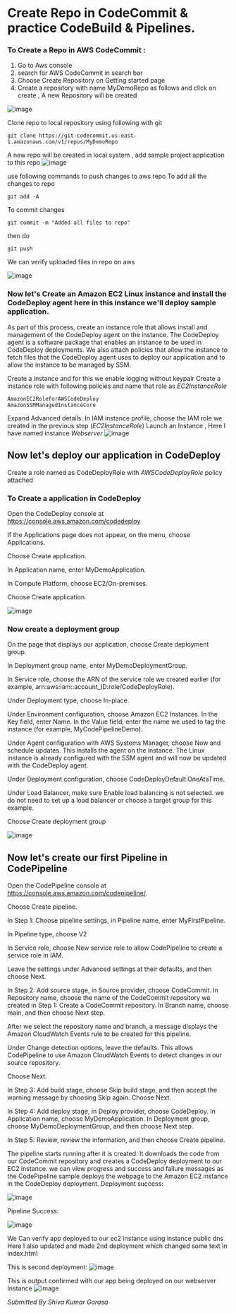 # Create Repo in CodeCommit & practice CodeBuild & Pipelines.

### To Create a Repo in AWS CodeCommit :
1. Go to Aws console
2. search for AWS CodeCommit in search bar
3. Choose Create Repository on Getting started page
4. Create a repository with name MyDemoRepo as follows and click on create , A new Repository will be created

![image](https://github.com/shivagorasa/DevopsZen/assets/97184376/ff8b45b2-3799-48e1-b633-e838f4011db0)

Clone repo to local repository using following with git

```
git clone https://git-codecommit.us-east-1.amazonaws.com/v1/repos/MyDemoRepo
```
A new repo will be created in local system , add sample project application to this repo 
![image](https://github.com/shivagorasa/DevopsZen/assets/97184376/e60e255d-f3f2-488f-9e39-403878384418)

use following commands to push changes to aws repo
To add all the changes to repo
```
git add -A
```
To commit changes
```
git commit -m "Added all files to repo"
```
then do
```
git push
```
We can verify uploaded files in repo on aws 

![image](https://github.com/shivagorasa/DevopsZen/assets/97184376/781473cf-d540-40fa-b70a-f255865cd4b7)

### Now let's Create an Amazon EC2 Linux instance and install the CodeDeploy agent here in this instance we'll deploy sample application.
As part of this process, create an instance role that allows install and management of the CodeDeploy agent on the instance. The CodeDeploy agent is a software package that enables an instance to be used in CodeDeploy deployments. 
We also attach policies that allow the instance to fetch files that the CodeDeploy agent uses to deploy our application and to allow the instance to be managed by SSM.

Create a instance and for this we enable logging without keypair
Create a instance role with following policies and name that role as _EC2InstanceRole_
```
AmazonEC2RoleforAWSCodeDeploy
AmazonSSMManagedInstanceCore
```
Expand Advanced details. In IAM instance profile, choose the IAM role we created in the previous step (_EC2InstanceRole_)
Launch an Instance , Here I have named instance _Webserver_
![image](https://github.com/shivagorasa/DevopsZen/assets/97184376/a25a765d-63b3-48d6-889e-1bc999dac9f7)


## Now let's deploy our application in CodeDeploy 

Create a role named as CodeDeployRole with _AWSCodeDeployRole_ policy attached

### To Create a application in CodeDeploy

Open the CodeDeploy console at https://console.aws.amazon.com/codedeploy

If the Applications page does not appear, on the menu, choose Applications.

Choose Create application.

In Application name, enter MyDemoApplication.

In Compute Platform, choose EC2/On-premises.

Choose Create application.

![image](https://github.com/shivagorasa/DevopsZen/assets/97184376/2f055562-47d2-46a8-9876-cbdea3201b1b)


### Now create a deployment group

On the page that displays our application, choose Create deployment group.

In Deployment group name, enter MyDemoDeploymentGroup.

In Service role, choose the ARN of the service role we created earlier (for example, arn:aws:iam::account_ID:role/CodeDeployRole).

Under Deployment type, choose In-place.

Under Environment configuration, choose Amazon EC2 Instances. In the Key field, enter Name. In the Value field, enter the name we used to tag the instance (for example, MyCodePipelineDemo).

Under Agent configuration with AWS Systems Manager, choose Now and schedule updates. This installs the agent on the instance. The Linux instance is already configured with the SSM agent and will now be updated with the CodeDeploy agent.

Under Deployment configuration, choose CodeDeployDefault.OneAtaTime.

Under Load Balancer, make sure Enable load balancing is not selected. we do not need to set up a load balancer or choose a target group for this example.

Choose Create deployment group

![image](https://github.com/shivagorasa/DevopsZen/assets/97184376/3a1d99d1-cf18-4ef9-a580-829aa63aa698)

## Now let's create our first Pipeline in CodePipeline


Open the CodePipeline console at https://console.aws.amazon.com/codepipeline/.

Choose Create pipeline.

In Step 1: Choose pipeline settings, in Pipeline name, enter MyFirstPipeline.

In Pipeline type, choose V2

In Service role, choose New service role to allow CodePipeline to create a service role in IAM.

Leave the settings under Advanced settings at their defaults, and then choose Next.

In Step 2: Add source stage, in Source provider, choose CodeCommit. In Repository name, choose the name of the CodeCommit repository we created in Step 1: Create a CodeCommit repository. In Branch name, choose main, and then choose Next step.

After we select the repository name and branch, a message displays the Amazon CloudWatch Events rule to be created for this pipeline.

Under Change detection options, leave the defaults. This allows CodePipeline to use Amazon CloudWatch Events to detect changes in our source repository.

Choose Next.

In Step 3: Add build stage, choose Skip build stage, and then accept the warning message by choosing Skip again. Choose Next.

In Step 4: Add deploy stage, in Deploy provider, choose CodeDeploy. In Application name, choose MyDemoApplication. In Deployment group, choose MyDemoDeploymentGroup, and then choose Next step.

In Step 5: Review, review the information, and then choose Create pipeline.

The pipeline starts running after it is created. It downloads the code from our CodeCommit repository and creates a CodeDeploy deployment to our EC2 instance. we can view progress and success and failure messages as the CodePipeline sample deploys the webpage to the Amazon EC2 instance in the CodeDeploy deployment.
Deployment success:

![image](https://github.com/shivagorasa/DevopsZen/assets/97184376/a9558076-3d92-44dc-82a0-a94caa028453)

Pipeline Success:

![image](https://github.com/shivagorasa/DevopsZen/assets/97184376/a6ab4b84-e6f4-448b-b4c7-81bdcedc9dbc)

We Can verify app deployed to our ec2 instance using instance public dns
Here I also updated and made 2nd deployment which changed some text in index.html

This is second deployment:
![image](https://github.com/shivagorasa/DevopsZen/assets/97184376/b4ccb09f-aec7-40d7-b526-5658e3840223)

This is output confirmed with our app being deployed on our webserver Instance
![image](https://github.com/shivagorasa/DevopsZen/assets/97184376/82fe5571-73b2-4074-aa81-8f450a8939c1)


_Submitted By Shiva Kumar Gorasa_






